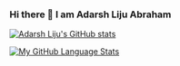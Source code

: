 ### Hi there 👋 I am **Adarsh Liju Abraham**


<!--  
- 🔭 I’m currently working on 
- 🌱 I’m currently learning ...
- 👯 I’m looking to collaborate on ...
- 🤔 I’m looking for help with ...
- 💬 Ask me about ...
- 📫 How to reach me: ...
- ⚡ Fun fact: ...
-->
[![Adarsh Liju's GitHub stats](https://github-readme-stats.vercel.app/api?username=Adarsh-Liju)](https://github.com/anuraghazra/github-readme-stats)

[![My GitHub Language Stats](https://github-readme-stats.vercel.app/api/top-langs/?username=Adarsh-Liju&langs_count=5&theme=tokyonight)]()
